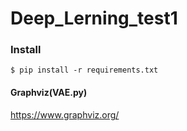 # Deep_Lerning_test1

### Install
`$ pip install -r requirements.txt`  

#### Graphviz(VAE.py)  
https://www.graphviz.org/
